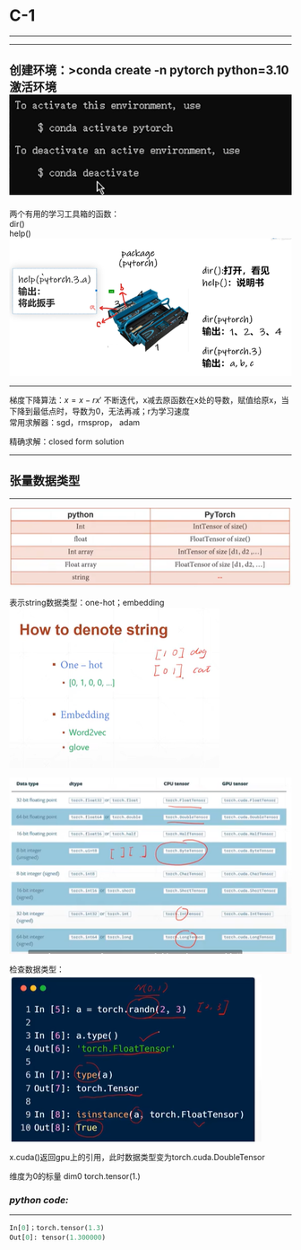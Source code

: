 # C-1     
----    
----   
创建环境：>conda create -n pytorch python=3.10    
激活环境    
![](../Data%20Structure/picture/1715883010110.png)  
----
两个有用的学习工具箱的函数：    
dir()   
help()   
![](../Data%20Structure/picture/1716089219342.png)  


----
梯度下降算法：$x=x-rx'$  不断迭代，x减去原函数在x处的导数，赋值给原x，当下降到最低点时，导数为0，无法再减；r为学习速度     
常用求解器：sgd，rmsprop， adam  

精确求解：closed form solution   

-----
## 张量数据类型
-----
![](../Data%20Structure/picture/1716088804225.png)  

表示string数据类型：one-hot；embedding   
![](../Data%20Structure/picture/1716088923333.png)   

![](../Data%20Structure/picture/1716089014321.png)   

检查数据类型：  
![](../Data%20Structure/picture/1716090227157.png)   

x.cuda()返回gpu上的引用，此时数据类型变为torch.cuda.DoubleTensor   

维度为0的标量 dim0 torch.tensor(1.)    

### *python code:*  
----  
``` python
In[0]；torch.tensor(1.3)    
Out[0]: tensor(1.300000)   
```  






















































